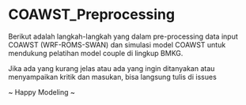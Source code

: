 # COAWST_Preprocessing

Berikut adalah langkah-langkah yang dalam pre-processing data input COAWST (WRF-ROMS-SWAN) dan simulasi model COAWST untuk mendukung pelatihan model couple di lingkup BMKG.

Jika ada yang kurang jelas atau ada yang ingin ditanyakan atau menyampaikan kritik dan masukan, 
bisa langsung tulis di issues

~ Happy Modeling ~
